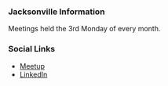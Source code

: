 ### Jacksonville Information
Meetings held the 3rd Monday of every month. 

### Social Links
* [Meetup](https://www.meetup.com/OWASP-Jacksonville-Chapter/)
* [LinkedIn](https://www.linkedin.com/groups/10086127)

